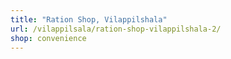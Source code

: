 ```yaml
---
title: "Ration Shop, Vilappilshala"
url: /vilappilsala/ration-shop-vilappilshala-2/
shop: convenience
---
```

